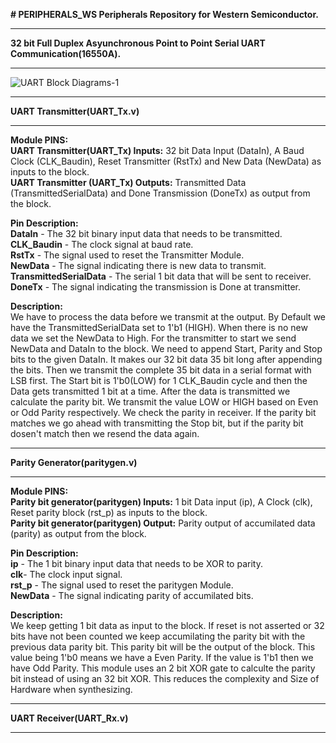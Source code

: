 **# PERIPHERALS_WS
Peripherals Repository for Western Semiconductor.**
*********************************************************************************************************************************************************************************************************************************
**32 bit Full Duplex Asyunchronous Point to Point Serial UART Communication(16550A).**
*********************************************************************************************************************************************************************************************************************************
![UART Block Diagrams-1](https://github.com/user-attachments/assets/55e0b0b8-e673-484f-82ee-99e503f02f9e)

*********************************************************************************************************************************************************************************************************************************
**UART Transmitter(UART_Tx.v)**
*********************************************************************************************************************************************************************************************************************************
**Module PINS:** </br>
**UART Transmitter(UART_Tx) Inputs:** 32 bit Data Input (DataIn), A Baud Clock (CLK_Baudin), Reset Transmitter (RstTx) and New Data (NewData) as inputs to the block. </br>
**UART Transmitter (UART_Tx) Outputs:** Transmitted Data (TransmittedSerialData) and Done Transmission (DoneTx) as output from the block. </br>

**Pin Description:**  </br>
**DataIn** - The 32 bit binary input data that needs to be transmitted. </br>
**CLK_Baudin** - The clock signal at baud rate. </br>
**RstTx** - The signal used to reset the Transmitter Module. </br>
**NewData** - The signal indicating there is new data to transmit. </br>
**TransmittedSerialData** - The serial 1 bit data that will be sent to receiver. </br>
**DoneTx** - The signal indicating the transmission is Done at transmitter. </br>

**Description:**  </br>
We have to process the data before we transmit at the output.
By Default we have the TransmittedSerialData set to 1'b1 (HIGH).
When there is no new data we set the NewData to High. For the transmitter to start we send NewData and DataIn to the block. 
We need to append Start, Parity and Stop bits to the given DataIn. It makes our 32 bit data 35 bit long after appending the bits.
Then we transmit the complete 35 bit data in a serial format with LSB first.
The Start bit is 1'b0(LOW) for 1 CLK_Baudin cycle and then the Data gets transmitted 1 bit at a time. After the data is transmitted we calculate the parity bit. We transmit the value LOW or HIGH based on Even or Odd Parity respectively. We check the parity in receiver.
If the parity bit matches we go ahead with transmitting the Stop bit, but if the parity bit dosen't match then we resend the data again.


*********************************************************************************************************************************************************************************************************************************
**Parity Generator(paritygen.v)**
*********************************************************************************************************************************************************************************************************************************
**Module PINS:**  </br>
**Parity bit generator(paritygen) Inputs:** 1 bit Data input (ip), A Clock (clk), Reset parity block (rst_p) as inputs to the block. </br>
**Parity bit generator(paritygen) Output:** Parity output of accumilated data (parity) as output from the block. </br>

**Pin Description:**  </br>
**ip** - The 1 bit binary input data that needs to be XOR to parity. </br>
**clk**- The clock input signal. </br>
**rst_p** - The signal used to reset the paritygen Module. </br>
**NewData** - The signal indicating parity of accumilated bits. </br>

**Description:** </br>
We keep getting 1 bit data as input to the block. 
If reset is not asserted or 32 bits have not been counted we keep accumilating the parity bit with the previous data parity bit. This parity bit will be the output of the block.
This value being 1'b0 means we have a Even Parity. 
If the value is 1'b1 then we have Odd Parity.
This module uses an 2 bit XOR gate to calculte the parity bit instead of using an 32 bit XOR. This reduces the complexity and Size of Hardware when synthesizing. 
*********************************************************************************************************************************************************************************************************************************
**UART Receiver(UART_Rx.v)**
*********************************************************************************************************************************************************************************************************************************



